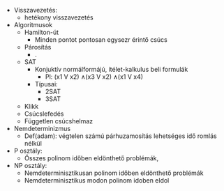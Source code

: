 - Visszavezetés:
    - hetékony visszavezetés
- Algoritmusok
  - Hamilton-út
    - Minden pontot pontosan egysezr érintő csúcs
  - Párosítás
    - .
  - SAT
    - Konjuktív normálformájú, ítélet-kalkulus beli formulák
      - Pl: (x1 V x2)  ∧(x3 V x2)  ∧(x1 V x4)
    - Típusai:
      - 2SAT
      - 3SAT
  - Klikk
  - Csúcslefedés
  - Független csúcshelmaz
- Nemdeterminizmus
  - Def(adam): végtelen számú párhuzamosítás lehetséges idő romlás nélkül
- P osztály:
  - Összes polinom időben eldönthető problémák,
- NP osztály:
  - Nemdeterminisztikusan polinom időben eldönthető problémák
  - Nemdeterminisztikus modon polinom idoben eldol

